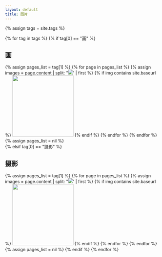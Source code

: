 ```yaml
---
layout: default
title: 图片
---
```

{% assign tags = site.tags %}

<div class="well article">
{% for tag in tags %}
    {% if tag[0] == "画" %}
        <a id="画" style="position: relative; top: -50px"></a>
        <h2>画</h2>
        {% assign pages_list = tag[1] %}
        {% for page in pages_list %}
            {% assign images = page.content | split: "<img src=" %}
            {% for image in images %}
                {% assign img = image | split: ' alt="" />' | first %}
                {% if img contains site.baseurl %}
                    <a href="{{ site.baseurl }}{{ page.url }}"><img src={{ img }} style="height: 200px; width: auto; object-fit: scale-down; margin-bottom: 5px;"></a>
                {% endif %}
            {% endfor %}
        {% endfor %}
        {% assign pages_list = nil %}
</div>
    {% elsif tag[0] == "摄影" %}
<div class="well article">
        <a id="摄影" style="position: relative; top: -50px"></a>
        <h2>摄影</h2>
        {% assign pages_list = tag[1] %}
        {% for page in pages_list %}
            {% assign images = page.content | split: "<img src=" %}
            {% for image in images %}
                {% assign img = image | split: ' alt="" />' | first %}
                {% if img contains site.baseurl %}
                    <a href="{{ site.baseurl }}{{ page.url }}"><img src={{ img }} style="height: 200px; width: auto; object-fit: scale-down; margin-bottom: 5px;"></a>
                {% endif %}
            {% endfor %}
        {% endfor %}
        {% assign pages_list = nil %}        
    {% endif %}
{% endfor %}
</div>
